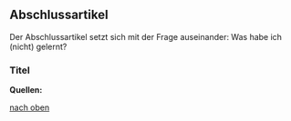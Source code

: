 ## Abschlussartikel

Der Abschlussartikel setzt sich mit der Frage auseinander: Was habe ich (nicht) gelernt?



### Titel
 



**Quellen:**


[nach oben](#abschlussartikel)
